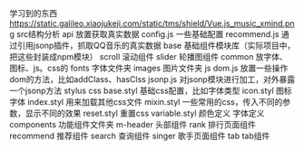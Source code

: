 学习到的东西  https://static.galileo.xiaojukeji.com/static/tms/shield/Vue.js_music_xmind.png
src结构分析
  api 放置获取真实数据
    config.js 一些基础配置
    recommend.js 通过引用jsonp插件，抓取QQ音乐的真实数据
  base 基础组件模块库（实际项目中，把这些封装成npm模块）
    scroll 滚动组件
    slider 轮播图组件
  common 放字体、图标、js。css的
    fonts 字体文件夹
    images 图片文件夹
  js
    dom.js 放置一些操作dom的方法，比如addClass、hasClss
    jsonp.js 对jsonp模块进行加工，对外暴露一个jsonp方法
  stylus css
    base.styl 基础css配置，比如字体类型
    icon.styl 图标字体
    index.styl 用来加载其他css文件
    mixin.styl 一些常用的css，传入不同的参数，显示不同的效果
    reset.styl 重置css
    variable.styl 颜色定义 字体定义
  components 功能组件文件夹
    m-header 头部组件
    rank 排行页面组件
    recommend 推荐组件
    search 查询组件
    singer 歌手页面组件
    tab tab组件
